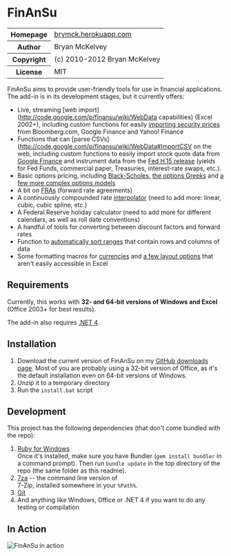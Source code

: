 FinAnSu
=======

<table>
  <tr>
    <th>Homepage</th>
    <td><a href="http://brymck.herokuapp.com">brymck.herokuapp.com</a></td>
  </tr>
  <tr>
    <th>Author</th>
    <td>Bryan McKelvey</td>
  </tr>
  <tr>
    <th>Copyright</th>
    <td>(c) 2010-2012 Bryan McKelvey</td>
  </tr>
  <tr>
    <th>License</th>
    <td>MIT</td>
  </tr>
</table>

FinAnSu aims to provide user-friendly tools for use in financial applications.
The add-in is in its development stages, but it currently offers:

  * Live, streaming [web import](http://code.google.com/p/finansu/wiki/WebData
    capabilities) (Excel 2002+), including custom functions for easily
    [importing security prices](http://code.google.com/p/finansu/wiki/Quotes)
    from Bloomberg.com, Google Finance and Yahoo! Finance
  * Functions that can [parse
    CSVs](http://code.google.com/p/finansu/wiki/WebData#ImportCSV on the web,
    including custom functions to easily import stock quote data from [Google
    Finance](http://code.google.com/p/finansu/wiki/Quotes#GoogleHistory)
    and instrument data from the [Fed H.15
    release](http://code.google.com/p/finansu/wiki/Quotes#H15History) (yields
    for Fed Funds, commercial paper, Treasuries, interest-rate swaps, etc.).
  * Basic options pricing, including
    [Black-Scholes](http://code.google.com/p/finansu/wiki/BlackScholes),
    [the options Greeks](http://code.google.com/p/finansu/wiki/Greeks)
    and [a few more complex options
    models](http://code.google.com/p/finansu/wiki/AmericanBermudan)
  * A bit on [FRAs](http://code.google.com/p/finansu/wiki/FRAs) (forward rate
    agreements)
  * A continuously compounded rate
    [interpolator](http://code.google.com/p/finansu/wiki/Interpolation) (need to
    add more: linear, cubic, cubic spline, etc.)
  * A Federal Reserve holiday calculator (need to add more for different
    calendars, as well as roll date conventions)
  * A handful of tools for converting between discount factors and forward rates
  * Function to [automatically sort
    ranges](http://code.google.com/p/finansu/wiki/Sorting) that contain rows and
    columns of data
  * Some formatting macros for
    [currencies](http://code.google.com/p/finansu/wiki/Currencies) and [a few
    layout options](http://code.google.com/p/finansu/wiki/Layout) that aren't
    easily accessible in Excel

Requirements
------------

Currently, this works with **32- and 64-bit versions of Windows and Excel**
(Office 2003+ for best results).

The add-in also requires [.NET 4](http://www.microsoft.com/net).

Installation
------------

1. Download the current version of FinAnSu on my [GitHub downloads
   page](https://github.com/brymck/finansu/downloads). Most of you are probably
   using a 32-bit version of Office, as it's the default installation even on
   64-bit versions of Windows.
2. Unzip it to a temporary directory
3. Run the `install.bat` script

Development
-----------

This project has the following dependencies (that don't come bundled with the repo):

1. [Ruby for Windows](http://rubyinstaller.org/downloads/)  
   Once it's installed, make sure you have Bundler (`gem install bundler` in a
   command prompt). Then run `bundle update` in the top directory of the repo
   (the same folder as this readme).
2. [7za](http://www.7-zip.org/download.html) -- the command line version of     
   7-Zip, installed somewhere in your `%Path%`.                                    
3. [Git](http://help.github.com/set-up-git-redirect)
4. And anything like Windows, Office or .NET 4 if you want to do any testing or
   compilation

In Action
---------

![FinAnSu in action](https://github.com/brymck/finansu/raw/master/img/quote.gif)
